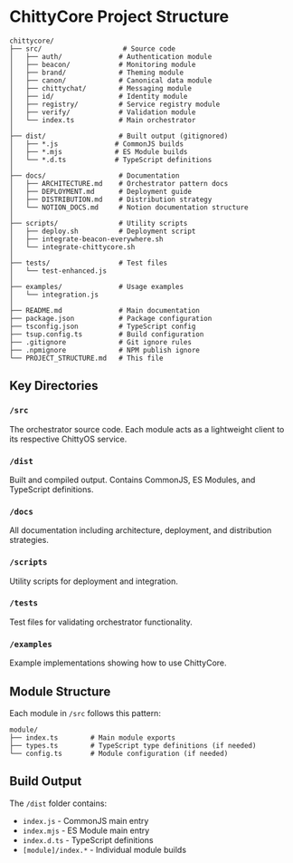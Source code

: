 # ChittyCore Project Structure

```
chittycore/
├── src/                    # Source code
│   ├── auth/              # Authentication module
│   ├── beacon/            # Monitoring module
│   ├── brand/             # Theming module
│   ├── canon/             # Canonical data module
│   ├── chittychat/        # Messaging module
│   ├── id/                # Identity module
│   ├── registry/          # Service registry module
│   ├── verify/            # Validation module
│   └── index.ts           # Main orchestrator
│
├── dist/                  # Built output (gitignored)
│   ├── *.js              # CommonJS builds
│   ├── *.mjs             # ES Module builds
│   └── *.d.ts            # TypeScript definitions
│
├── docs/                  # Documentation
│   ├── ARCHITECTURE.md    # Orchestrator pattern docs
│   ├── DEPLOYMENT.md      # Deployment guide
│   ├── DISTRIBUTION.md    # Distribution strategy
│   └── NOTION_DOCS.md     # Notion documentation structure
│
├── scripts/               # Utility scripts
│   ├── deploy.sh          # Deployment script
│   ├── integrate-beacon-everywhere.sh
│   └── integrate-chittycore.sh
│
├── tests/                 # Test files
│   └── test-enhanced.js
│
├── examples/              # Usage examples
│   └── integration.js
│
├── README.md              # Main documentation
├── package.json           # Package configuration
├── tsconfig.json          # TypeScript config
├── tsup.config.ts         # Build configuration
├── .gitignore             # Git ignore rules
├── .npmignore             # NPM publish ignore
└── PROJECT_STRUCTURE.md   # This file
```

## Key Directories

### `/src`
The orchestrator source code. Each module acts as a lightweight client to its respective ChittyOS service.

### `/dist`
Built and compiled output. Contains CommonJS, ES Modules, and TypeScript definitions.

### `/docs`
All documentation including architecture, deployment, and distribution strategies.

### `/scripts`
Utility scripts for deployment and integration.

### `/tests`
Test files for validating orchestrator functionality.

### `/examples`
Example implementations showing how to use ChittyCore.

## Module Structure

Each module in `/src` follows this pattern:
```
module/
├── index.ts        # Main module exports
├── types.ts        # TypeScript type definitions (if needed)
└── config.ts       # Module configuration (if needed)
```

## Build Output

The `/dist` folder contains:
- `index.js` - CommonJS main entry
- `index.mjs` - ES Module main entry
- `index.d.ts` - TypeScript definitions
- `[module]/index.*` - Individual module builds